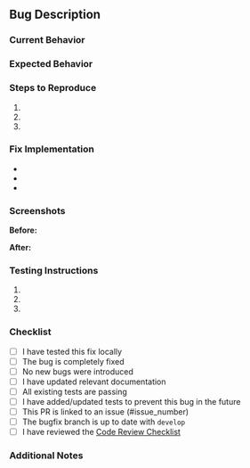 ## Bug Description
<!-- Provide a clear and concise description of the bug being fixed -->

### Current Behavior
<!-- Describe what is currently happening (the bug) -->

### Expected Behavior
<!-- Describe what should happen -->

### Steps to Reproduce
<!-- List the steps to reproduce the bug -->
1. 
2. 
3. 

### Fix Implementation
<!-- Describe how the bug was fixed -->
- 
- 
- 

### Screenshots
<!-- If applicable, add screenshots of the bug and/or the fix -->
**Before:**

**After:**

### Testing Instructions
<!-- Steps to verify the bug is fixed -->
1. 
2. 
3. 

### Checklist
<!-- Make sure your PR meets all the requirements -->
- [ ] I have tested this fix locally
- [ ] The bug is completely fixed
- [ ] No new bugs were introduced
- [ ] I have updated relevant documentation
- [ ] All existing tests are passing
- [ ] I have added/updated tests to prevent this bug in the future
- [ ] This PR is linked to an issue (#issue_number)
- [ ] The bugfix branch is up to date with `develop`
- [ ] I have reviewed the [Code Review Checklist](../CODE_REVIEW_CHECKLIST.md)

### Additional Notes
<!-- Any additional context about the bug or the fix --> 